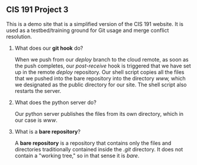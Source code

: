 CIS 191 Project 3
-----------------

This is a demo site that is a simplified version of the CIS 191 website. It is
used as a testbed/training ground for Git usage and merge conflict resolution.

1. What does our **git hook** do?
    
	When we push from our *deploy* branch to the cloud remote, as soon as the push completes, our *post-receive* hook is triggered that we have set up in the remote *deploy* repository. Our shell script copies all the files that we pushed into the bare repository into the directory *www,* which we designated as the public directory for our site. The shell script also restarts the server.

2. What does the python server do?
    
	Our python server publishes the files from its own directory, which in our case is *www*.

3. What is a **bare repository**?
    
	A **bare repository** is a repository that contains only the files and directories traditionally contained inside the *.git* directory. It does not contain a "working tree," so in that sense it is *bare*.
